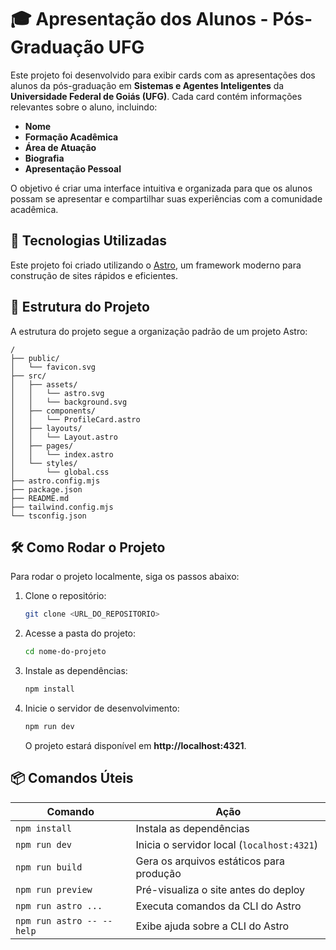 # 🎓 Apresentação dos Alunos - Pós-Graduação UFG

Este projeto foi desenvolvido para exibir cards com as apresentações dos alunos da pós-graduação em **Sistemas e Agentes Inteligentes** da **Universidade Federal de Goiás (UFG)**. Cada card contém informações relevantes sobre o aluno, incluindo:

- **Nome**
- **Formação Acadêmica**
- **Área de Atuação**
- **Biografia**
- **Apresentação Pessoal**

O objetivo é criar uma interface intuitiva e organizada para que os alunos possam se apresentar e compartilhar suas experiências com a comunidade acadêmica.

## 🚀 Tecnologias Utilizadas

Este projeto foi criado utilizando o [Astro](https://astro.build/), um framework moderno para construção de sites rápidos e eficientes.

## 📁 Estrutura do Projeto

A estrutura do projeto segue a organização padrão de um projeto Astro:

```text
/
├── public/
│   └── favicon.svg
├── src/
│   ├── assets/
│   │   └── astro.svg
│   │   └── background.svg
│   ├── components/
│   │   └── ProfileCard.astro
│   ├── layouts/
│   │   └── Layout.astro
│   ├── pages/
│   │   └── index.astro
│   └── styles/
│       └── global.css
├── astro.config.mjs
├── package.json
├── README.md
├── tailwind.config.mjs
└── tsconfig.json
```

## 🛠️ Como Rodar o Projeto

Para rodar o projeto localmente, siga os passos abaixo:

1. Clone o repositório:

   ```sh
   git clone <URL_DO_REPOSITORIO>
   ```

2. Acesse a pasta do projeto:

   ```sh
   cd nome-do-projeto
   ```

3. Instale as dependências:

   ```sh
   npm install
   ```

4. Inicie o servidor de desenvolvimento:

   ```sh
   npm run dev
   ```

   O projeto estará disponível em **http://localhost:4321**.

## 📦 Comandos Úteis

| Comando                   | Ação                                           |
|---------------------------|-----------------------------------------------|
| `npm install`             | Instala as dependências                       |
| `npm run dev`             | Inicia o servidor local (`localhost:4321`)    |
| `npm run build`           | Gera os arquivos estáticos para produção      |
| `npm run preview`         | Pré-visualiza o site antes do deploy          |
| `npm run astro ...`       | Executa comandos da CLI do Astro              |
| `npm run astro -- --help` | Exibe ajuda sobre a CLI do Astro              |
